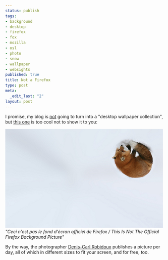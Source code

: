 ```yaml
--- 
status: publish
tags: 
- background
- desktop
- firefox
- fox
- mozilla
- osl
- photo
- snow
- wallpaper
- websights
published: true
title: Not a Firefox
type: post
meta: 
  _edit_last: "2"
layout: post
---
```

I promise, my blog is <a href="http://fredericiana.com/2008/08/31/red-panda-wallpaper/">not</a> going to turn into a "desktop wallpaper collection", but <a href="http://www.deniscarl.com/forum/article.php?story=20080229031425765">this one</a> is too cool not to show it to you:

<a href="http://www.deniscarl.com/forum/article.php?story=20080229031425765"><img src="/media/wp/2008/09/not-firefox.jpg" alt="" title="Not a Firefox Logo" width="500" height="313" class="alignnone size-full wp-image-1535" /></a>
<em>"Ceci n'est pas le fond d'écran officiel de Firefox / This Is Not The Official Firefox Background Picture"</em>

By the way, the photographer <a href="http://www.deniscarl.com/">Denis-Carl Robidoux</a> publishes a picture per day, all of which in different sizes to fit your screen, and for free, too.
